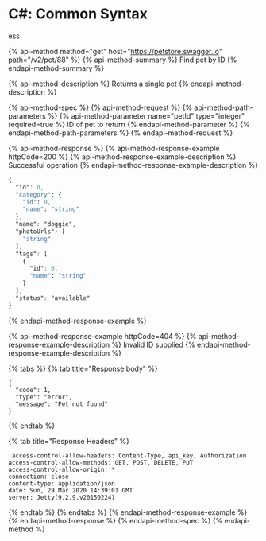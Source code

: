 # C\#: Common Syntax

ess

{% api-method method="get" host="https://petstore.swagger.io" path="/v2/pet/88" %}
{% api-method-summary %}
Find pet by ID
{% endapi-method-summary %}

{% api-method-description %}
Returns a single pet
{% endapi-method-description %}

{% api-method-spec %}
{% api-method-request %}
{% api-method-path-parameters %}
{% api-method-parameter name="petId" type="integer" required=true %}
ID of pet to return
{% endapi-method-parameter %}
{% endapi-method-path-parameters %}
{% endapi-method-request %}

{% api-method-response %}
{% api-method-response-example httpCode=200 %}
{% api-method-response-example-description %}
Successful operation
{% endapi-method-response-example-description %}

```css
{
  "id": 0,
  "category": {
    "id": 0,
    "name": "string"
  },
  "name": "doggie",
  "photoUrls": [
    "string"
  ],
  "tags": [
    {
      "id": 0,
      "name": "string"
    }
  ],
  "status": "available"
}
```
{% endapi-method-response-example %}

{% api-method-response-example httpCode=404 %}
{% api-method-response-example-description %}
Invalid ID supplied
{% endapi-method-response-example-description %}

{% tabs %}
{% tab title="Response body" %}
```
{
  "code": 1,
  "type": "error",
  "message": "Pet not found"
}
```
{% endtab %}

{% tab title="Response Headers" %}
```
 access-control-allow-headers: Content-Type, api_key, Authorization 
access-control-allow-methods: GET, POST, DELETE, PUT 
access-control-allow-origin: * 
connection: close 
content-type: application/json 
date: Sun, 29 Mar 2020 14:39:01 GMT 
server: Jetty(9.2.9.v20150224) 
```
{% endtab %}
{% endtabs %}
{% endapi-method-response-example %}
{% endapi-method-response %}
{% endapi-method-spec %}
{% endapi-method %}



